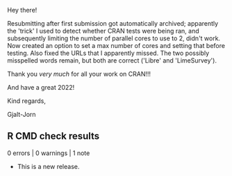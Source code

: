 Hey there!

Resubmitting after first submission got automatically archived; apparently the 'trick' I used to detect whether CRAN tests were being ran, and subsequently limiting the number of parallel cores to use to 2, didn't work. Now created an option to set a max number of cores and setting that before testing. Also fixed the URLs that I apparently missed. The two possibly misspelled words remain, but both are correct ('Libre' and 'LimeSurvey').

Thank you *very much* for all your work on CRAN!!!

And have a great 2022!

Kind regards,

Gjalt-Jorn


## R CMD check results

0 errors | 0 warnings | 1 note

* This is a new release.
